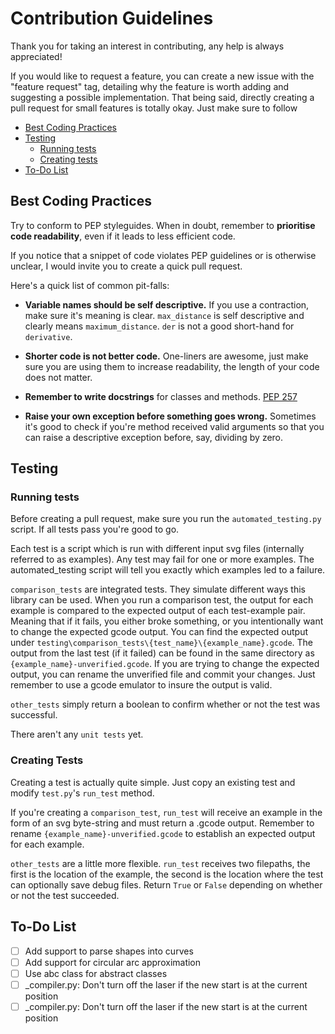 # Contribution Guidelines

Thank you for taking an interest in contributing, any help is always appreciated!

If you would like to request a feature, you can create a new issue with the "feature request" tag, detailing why 
the feature is worth adding and suggesting a possible implementation. That being said, directly creating a pull request 
for small features is totally okay. Just make sure to follow 


* [Best Coding Practices](#Best-Coding-Practices)
* [Testing](#Testing)
    * [Running tests](#Running-tests)
    * [Creating tests](#Creating-tests)
* [To-Do List](#To-Do-List)


## Best Coding Practices
Try to conform to PEP styleguides. When in doubt, remember to **prioritise code readability**, even if it leads to less 
efficient code.

If you notice that a snippet of code violates PEP guidelines or is otherwise unclear, I would invite you to create a 
quick pull request.

Here's a quick list of common pit-falls:
* **Variable names should be self descriptive.** If you use a contraction, make sure it's meaning is clear. 
`max_distance` is self descriptive and clearly means `maximum_distance`. `der` is not a good short-hand for `derivative`.

* **Shorter code is not better code.** One-liners are awesome, just make sure you are using them to increase 
readability, the length of your code does not matter.

* **Remember to write docstrings** for classes and methods. [PEP 257](https://www.python.org/dev/peps/pep-0257/)

* **Raise your own exception before something goes wrong.** Sometimes it's good to check if you're method received valid
 arguments so that you can raise a descriptive exception before, say, dividing by zero.

## Testing
### Running tests
Before creating a pull request, make sure you run the `automated_testing.py` script. If all tests pass you're good 
to go.

Each test is a script which is run with different input svg files (internally referred to as examples). 
Any test may fail for one or more examples. The automated_testing script will tell you exactly which examples led to a failure.

`comparison_tests` are integrated tests. They simulate different ways this library can be used. When you run a comparison test, the output 
for each example is compared to the expected output of each test-example pair. Meaning that if it fails, you either broke
something, or you intentionally want to change the expected gcode output. You can find the expected 
output under `testing\comparison_tests\{test_name}\{example_name}.gcode`. The output from the last test (if it failed) can 
be found in the same directory as `{example_name}-unverified.gcode`. If you are trying to change the expected output,
you can rename the unverified file and commit your changes. Just remember to use a gcode emulator to insure the output
is valid.

`other_tests` simply return a boolean to confirm whether or not the test was successful.

There aren't any `unit tests` yet.

### Creating Tests
Creating a test is actually quite simple. Just copy an existing test and modify `test.py`'s `run_test` method.

If you're creating a `comparison_test`, `run_test` will receive an example in the form of an svg byte-string and must 
return a .gcode output. Remember to rename `{example_name}-unverified.gcode` to establish an expected output for each 
example.

`other_tests` are a little more flexible. `run_test` receives two filepaths, the first is the location of the example, 
the second is the location where the test can optionally save debug files. Return `True` or `False` depending on whether
or not the test succeeded.

## To-Do List
- [ ] Add support to parse shapes into curves
- [ ] Add support for circular arc approximation
- [ ] Use abc class for abstract classes
- [ ] _compiler.py: Don't turn off the laser if the new start is at the current position
- [ ] _compiler.py: Don't turn off the laser if the new start is at the current position

